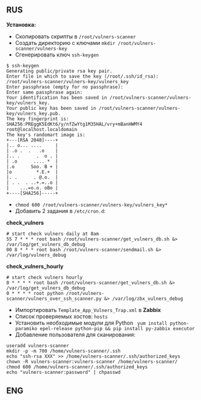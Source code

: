 ## RUS
**Установка:**
* Скопировать скрипты в `/root/vulners-scanner`
* Создать директорию с ключами `mkdir /root/vulners-scanner/vulners-key`
* Сгенерировать ключ `ssh-keygen`
```
$ ssh-keygen
Generating public/private rsa key pair.
Enter file in which to save the key (/root/.ssh/id_rsa): /root/vulners-scanner/vulners-key/vulners_key
Enter passphrase (empty for no passphrase): 
Enter same passphrase again: 
Your identification has been saved in /root/vulners-scanner/vulners-key/vulners_key.
Your public key has been saved in /root/vulners-scanner/vulners-key/vulners_key.pub.
The key fingerprint is:
SHA256:PREggK5EdKt6/y/nfZwYtg1M35HAL/vry+mBanHWMY4 root@localhost.localdomain
The key's randomart image is:
+---[RSA 2048]----+
|.. o... ....     |
| .o .  .   .o    |
|.. .      .  o . |
| .o      .... *  |
|.o      Soo. B + |
|o         *.E.+  |
|. .      . @.o.  |
| . .  . ..+.=..o |
|    ...=o.o. oBo |
+----[SHA256]-----+
```
* `chmod 600 /root/vulners-scanner/vulners-key/vulners_key*`
* Добавить 2 задания в `/etc/cron.d`:

**check_vulners**
```
# start check vulners daily at 8am
55 7 * * * root bash /root/vulners-scanner/get_vulners_db.sh &> /var/log/get_vulners_db_debug
00 8 * * * root bash /root/vulners-scanner/sendmail.sh &> /var/log/vulners_debug
```
**check_vulners_hourly** 

```
# start check vulners hourly
0 * * * * root bash /root/vulners-scanner/get_vulners_db.sh &> /var/log/get_vulners_db_debug
0 * * * * root python /root/vulners-scanner/vulners_over_ssh_scanner.py &> /var/log/zbx_vulners_debug
```
* Импортировать `Template_App_Vulners_Trap.xml` в **Zabbix**
* Список проверяемых хостов: `hosts`
* Установить необходимые модули для Python ` yum install python-paramiko epel-release python-pip && pip install py-zabbix executor`
* Добавление пользователя для сканирования:
```
useradd vulners-scanner
mkdir -p -m 700 /home/vulners-scanner/.ssh
echo "ssh-rsa XXX" >> /home/vulners-scanner/.ssh/authorized_keys
chown -R vulners-scanner:vulners-scanner /home/vulners-scanner/
chmod 600 /home/vulners-scanner/.ssh/authorized_keys
echo "vulners-scanner:password" | chpasswd
```

## ENG
